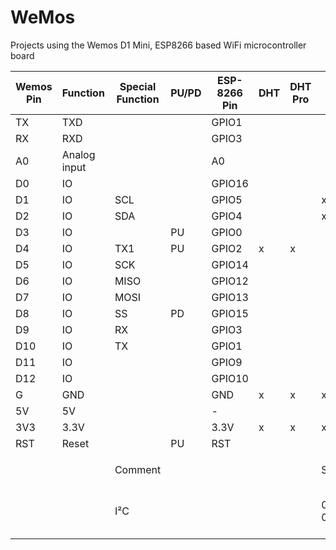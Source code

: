 # WeMos
Projects using the Wemos D1 Mini, ESP8266 based WiFi microcontroller board

| Wemos Pin 	| Function     	| Special Function 	| PU/PD 	| ESP-8266 Pin 	| DHT 	| DHT Pro 	| OLED 64x48 	| 1-Button   	| WS2812B 	| Relay V2 	| Motor             	| MicroSD 	| Battery 	| Proto 	| 8x8 LED Matrix    	| OLED 128x64 	| SI7021 	| Neopixel Jewel 7 	| Comment        	|
|----------	|--------------	|-----------------	|-------	|-------------	|-----	|---------	|-----------	|------------	|---------	|----------	|-------------------	|---------	|---------	|-------	|-------------------	|------------	|--------	|-----------------	|----------------	|
| TX       	| TXD          	|                 	|       	| GPIO1         	|     	|         	|           	|            	|         	|          	|                   	|         	|         	| x     	|                   	|            	|        	|                 	|                	|
| RX       	| RXD          	|                 	|       	| GPIO3        	|     	|         	|           	|            	|         	|          	|                   	|         	|         	| x     	|                   	|            	|        	|                 	|                	|
| A0       	| Analog input 	|                 	|       	| A0          	|     	|         	|           	|            	|         	|          	|                   	|         	|         	| x     	|                   	|            	|        	|                 	| max 3.2V input 	|
| D0       	| IO           	|                 	|       	| GPIO16      	|     	|         	|           	|            	|         	|          	|                   	|         	|         	| x     	|                   	|            	|        	|                 	|                	|
| D1       	| IO           	| SCL             	|       	| GPIO5       	|     	|         	| x         	|            	|         	| x        	| x                 	|         	|         	| x     	| x                 	| x          	| x      	|                 	|                	|
| D2       	| IO           	| SDA             	|       	| GPIO4       	|     	|         	| x         	|            	| x       	|          	| x                 	|         	|         	| x     	| x                 	| x          	| x      	|                 	|                	|
| D3       	| IO           	|                 	| PU    	| GPIO0       	|     	|         	|           	| x          	|         	|          	|                   	|         	|         	| x     	|                   	|            	|        	|                 	|                	|
| D4       	| IO           	| TX1             	| PU    	| GPIO2       	| x    	| x       	|           	|            	|         	|          	|                   	|         	|         	| x     	|                   	|            	|        	| x               	| BUILTIN_LED    	|
| D5       	| IO           	| SCK             	|       	| GPIO14      	|     	|         	|           	|            	|         	|          	|                   	| x       	|         	| x     	|                   	|            	|        	|                 	|                	|
| D6       	| IO           	| MISO            	|       	| GPIO12      	|     	|         	|           	|            	|         	|          	|                   	| x       	|         	| x     	|                   	|            	|        	|                 	|                	|
| D7       	| IO           	| MOSI            	|       	| GPIO13      	|     	|         	|           	|            	|         	|          	|                   	| x       	|         	| x     	|                   	|            	|        	|                 	|                	|
| D8       	| IO           	| SS              	| PD    	| GPIO15      	|     	|         	|           	|            	|         	|          	|                   	| x       	|         	| x     	|                   	|            	|        	|                 	|                	|
| D9       	| IO           	| RX              	|       	| GPIO3       	|     	|         	|           	|            	|         	|          	|                   	|         	|         	|       	|                   	|            	|        	|                 	|                	|
| D10      	| IO           	| TX              	|       	| GPIO1       	|     	|         	|           	|            	|         	|          	|                   	|         	|         	|       	|                   	|            	|        	|                 	|                	|
| D11      	| IO           	|                 	|       	| GPIO9       	|     	|         	|           	|            	|         	|          	|                   	|         	|         	|       	|                   	|            	|        	|                 	|                	|
| D12      	| IO           	|                 	|       	| GPIO10      	|     	|         	|           	|            	|         	|          	|                   	|         	|         	|       	|                   	|            	|        	|                 	|                	|
| G        	| GND          	|                 	|       	| GND         	| x   	| x       	| x         	| x          	| x       	| x        	| x                 	| x       	| x       	| x     	| x                 	| x          	| x      	| x               	|                	|
| 5V       	| 5V           	|                 	|       	| -           	|     	|         	|           	|            	|         	| x        	|                   	|         	| x       	| x     	|                   	|            	|        	| x               	|                	|
| 3V3      	| 3.3V         	|                 	|       	| 3.3V        	| x   	| x       	| x         	|            	| x       	|          	| x                 	| x       	|         	| x     	| x                 	| x          	| x      	|                 	|                	|
| RST      	| Reset        	|                 	| PU    	| RST         	|     	|         	|           	|            	|         	|          	|                   	|         	|         	| x     	|                   	|            	|        	|                 	|                	|
|          	|              	|                 	|       	|             	|     	|         	|           	|            	|         	|          	|                   	|         	|         	|       	|                   	|            	|        	|                 	|                	|
|          	|              	| Comment         	|       	|             	|     	|         	| SSD1306   	| Low Active 	|         	|          	|                   	|         	|         	|       	| HT16K33           	| SSD1306    	|        	|                 	|                	|
|          	|              	| I²C             	|       	|             	|     	|         	| 0x3C\* 0x3D	|            	|         	|          	| 0x2D 0x2E 0x2F 0x30\* |         	|         	|       	| 0x70\* 0x71 0x72 0x73 	| 0x3C 0x3D\*  	| 0x40\*  	|                 	|                	|
